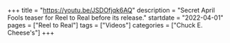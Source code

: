 +++
title = "https://youtu.be/JSDOfjqk6AQ"
description = "Secret April Fools teaser for Reel to Real before its release."
startdate = "2022-04-01"
pages = ["Reel to Real"]
tags = ["Videos"]
categories = ["Chuck E. Cheese's"]
+++
